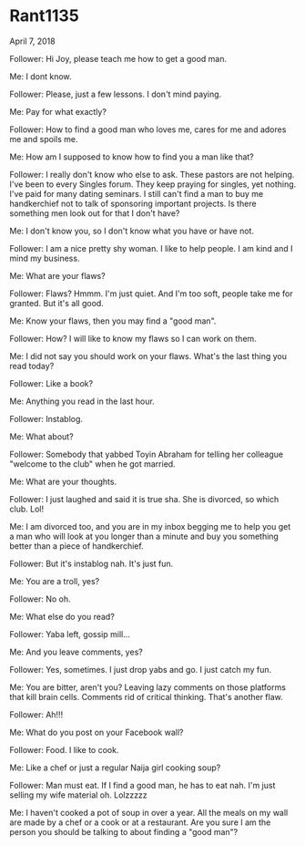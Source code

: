 # Rant1135


April 7, 2018

Follower: Hi Joy, please teach me how to get a good man.

Me: I dont know.

Follower: Please, just a few lessons. I don't mind paying.

Me: Pay for what exactly?

Follower: How to find a good man who loves me, cares for me and adores me and spoils me. 

Me: How am I supposed to know how to find you a man like that?

Follower: I really don't know who else to ask. These pastors are not helping. I've been to every Singles forum. They keep praying for singles, yet nothing. I've paid for many dating seminars. I still can't find a man to buy me handkerchief not to talk of sponsoring important projects. Is there something men look out for that I don't have?

Me: I don't know you, so I don't know what you have or have not.

Follower: I am a nice pretty shy woman. I like to help people. I am kind and I mind my business.

Me: What are your flaws?

Follower: Flaws? Hmmm. I'm just quiet. And I'm too soft, people take me for granted. But it's all good.

Me: Know your flaws, then you may find a "good man".

Follower: How? I will like to know my flaws so I can work on them.

Me: I did not say you should work on your flaws. What's the last thing you read today?

Follower: Like a book?

Me: Anything you read in the last hour.

Follower: Instablog.

Me: What about?

Follower: Somebody that yabbed Toyin Abraham for telling her colleague "welcome to the club" when he got married.

Me: What are your thoughts.

Follower: I just laughed and said it is true sha. She is divorced, so which club. Lol!

Me: I am divorced too, and you are in my inbox begging me to help you get a man who will look at you longer than a minute and buy you something better than a piece of handkerchief.

Follower: But it's instablog nah. It's just fun.

Me: You are a troll, yes?

Follower: No oh.

Me: What else do you read?

Follower: Yaba left, gossip mill...

Me: And you leave comments, yes?

Follower: Yes, sometimes. I just drop yabs and go. I just catch my fun.

Me: You are bitter, aren't you? Leaving lazy comments on those platforms that kill brain cells. Comments rid of critical thinking. That's another flaw.

Follower: Ah!!!

Me: What do you post on your Facebook wall?

Follower: Food. I like to cook.

Me: Like a chef or just a regular Naija girl cooking soup?

Follower: Man must eat. If I find a good man, he has to eat nah. I'm just selling my wife material oh. Lolzzzzz

Me: I haven't cooked a pot of soup in over a year. All the meals on my wall are made by a chef or a cook or at a restaurant. Are you sure I am the person you should be talking to about finding a "good man"?